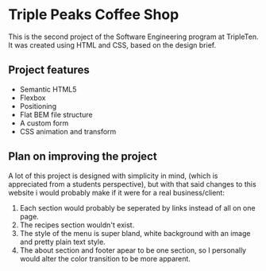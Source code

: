 # Triple Peaks Coffee Shop

This is the second project of the Software Engineering program at TripleTen. It was created using HTML and CSS, based on the design brief.

## Project features

- Semantic HTML5
- Flexbox
- Positioning
- Flat BEM file structure
- A custom form
- CSS animation and transform

## Plan on improving the project

A lot of this project is designed with simplicity in mind, (which is appreciated from a students perspective), but with that said changes to this website i would probably make if it were for a real business/client:

1. Each section would probably be seperated by links instead of all on one page.
2. The recipes section wouldn't exist.
3. The style of the menu is super bland, white background with an image and pretty plain text style.
4. The about section and footer apear to be one section, so I personally would alter the color transition to be more apparent.
